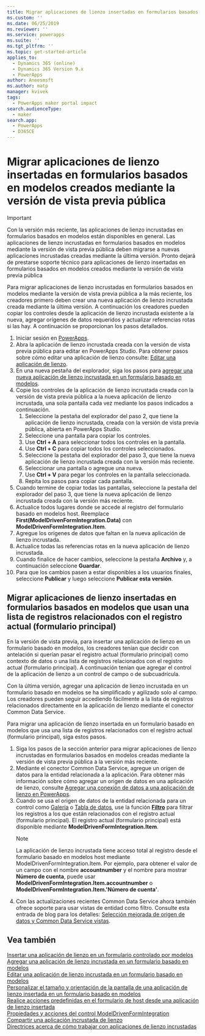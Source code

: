 ```yaml
---
title: Migrar aplicaciones de lienzo insertadas en formularios basados en modelos creados mediante la versión de vista previa pública | MicrosoftDocs
ms.custom: ''
ms.date: 06/25/2019
ms.reviewer: ''
ms.service: powerapps
ms.suite: ''
ms.tgt_pltfrm: ''
ms.topic: get-started-article
applies_to:
  - Dynamics 365 (online)
  - Dynamics 365 Version 9.x
  - PowerApps
author: Aneesmsft
ms.author: matp
manager: kvivek
tags:
  - PowerApps maker portal impact
search.audienceType:
  - maker
search.app:
  - PowerApps
  - D365CE
---
```


# <a name="migrate-embedded-canvas-apps-on-model-driven-forms-created-using-the-public-preview-release"></a>Migrar aplicaciones de lienzo insertadas en formularios basados en modelos creados mediante la versión de vista previa pública
> [!IMPORTANT]
> Con la versión más reciente, las aplicaciones de lienzo incrustadas en formularios basados en modelos están disponibles en general. Las aplicaciones de lienzo incrustadas en formularios basados en modelos mediante la versión de vista previa pública deben migrarse a nuevas aplicaciones incrustadas creadas mediante la última versión.
> Pronto dejará de prestarse soporte técnico para aplicaciones de lienzo insertadas en formularios basados en modelos creados mediante la versión de vista previa pública 

Para migrar aplicaciones de lienzo incrustadas en formularios basados en modelos mediante la versión de vista previa pública a la más reciente, los creadores primero deben crear una nueva aplicación de lienzo incrustada creada mediante la última versión. A continuación los creadores pueden copiar los controles desde la aplicación de lienzo incrustada existente a la nueva, agregar orígenes de datos requeridos y actualizar referencias rotas si las hay. A continuación se proporcionan los pasos detallados.

1. Iniciar sesión en [PowerApps](https://web.powerapps.com/?utm_source=padocs&utm_medium=linkinadoc&utm_campaign=referralsfromdoc).
2. Abra la aplicación de lienzo incrustada creada con la versión de vista previa pública para editar en PowerApps Studio. Para obtener pasos sobre cómo editar una aplicación de lienzo consulte: [Editar una aplicación de lienzo](../canvas-apps/edit-app.md).
3. En una nueva pestaña del explorador, siga los pasos para [agregar una nueva aplicación de lienzo incrustada en un formulario basado en modelos](embedded-canvas-app-add-classic-designer.md).
4. Copie los controles de la aplicación de lienzo incrustada creada con la versión de vista previa pública a la nueva aplicación de lienzo incrustada, una sola pantalla cada vez mediante los pasos indicados a continuación.
    1. Seleccione la pestaña del explorador del paso 2, que tiene la aplicación de lienzo incrustada, creada con la versión de vista previa pública, abierta en PowerApps Studio.
    2. Seleccione una pantalla para copiar los controles.
    3. Use **Ctrl + A** para seleccionar todos los controles en la pantalla.
    4. Use **Ctrl + C** para copiar todos los controles seleccionados.
    5. Seleccione la pestaña del explorador del paso 3, que tiene la nueva aplicación de lienzo incrustada creada con la versión más reciente.
    6. Seleccionar una pantalla o agregue una nueva.
    7. Use **Ctrl + V** para pegar los controles en la pantalla seleccionada.
    8. Repita los pasos para copiar cada pantalla.
5. Cuando termine de copiar todas las pantallas, seleccione la pestaña del explorador del paso 3, que tiene la nueva aplicación de lienzo incrustada creada con la versión más reciente.
6. Actualice todos lugares donde se accede al registro del formulario basado en modelos host. Reemplace **First(ModelDrivenFormIntegration.Data)** con **ModelDrivenFormIntegration.Item**.
7. Agregue los orígenes de datos que faltan en la nueva aplicación de lienzo incrustada.
8. Actualice todas las referencias rotas en la nueva aplicación de lienzo incrustada. 
9. Cuando finalice de hacer cambios, seleccione la pestaña **Archivo** y, a continuación seleccione **Guardar**.
10. Para que los cambios pasen a estar disponibles a los usuarios finales, seleccione **Publicar** y luego seleccione **Publicar esta versión**.

## <a name="migrating-embedded-canvas-apps-on-model-driven-forms-that-use-a-list-of-records-related-to-the-current-main-form-record"></a>Migrar aplicaciones de lienzo insertadas en formularios basados en modelos que usan una lista de registros relacionados con el registro actual (formulario principal)

En la versión de vista previa, para insertar una aplicación de lienzo en un formulario basado en modelos, los creadores tenían que decidir con antelación si querían pasar el registro actual (formulario principal) como contexto de datos o una lista de registros relacionados con el registro actual (formulario principal). A continuación tenían que agregar el control de la aplicación de lienzo a un control de campo o de subcuadrícula.

Con la última versión, agregar una aplicación de lienzo incrustada en un formulario basado en modelos se ha simplificado y agilizado solo al campo. Los creadores pueden seguir accediendo fácilmente a la lista de registros relacionados directamente en la aplicación de lienzo mediante el conector Common Data Service. 

Para migrar una aplicación de lienzo insertada en un formulario basado en modelos que usa una lista de registros relacionados con el registro actual (formulario principal), siga estos pasos.

1. Siga los pasos de la sección anterior para migrar aplicaciones de lienzo incrustadas en formularios basados en modelos creadas mediante la versión de vista previa pública a la versión más reciente.
2. Mediante el conector Common Data Service, agregue un origen de datos para la entidad relacionada a la aplicación. Para obtener más información sobre cómo agregar un origen de datos en una aplicación de lienzo, consulte [Agregar una conexión de datos a una aplicación de lienzo en PowerApps](../canvas-apps/add-data-connection.md).
3. Cuando se usa el origen de datos de la entidad relacionada para un control como [Galería](../canvas-apps/controls/control-gallery.md) o [Tabla de datos](../canvas-apps/controls/control-data-table.md), use la función **[Filtro](../canvas-apps/functions/function-filter-lookup.md)** para filtrar los registros a los que están relacionados con el registro actual (formulario principal). El registro actual (formulario principal) está disponible mediante **ModelDrivenFormIntegration.Item**.
    > [!NOTE]
    > La aplicación de lienzo incrustada tiene acceso total al registro desde el formulario basado en modelos host mediante ModelDrivenFormIntegration.Item. Por ejemplo, para obtener el valor de un campo con el nombre **accountnumber** y el nombre para mostrar **Número de cuenta**, puede usar **ModelDrivenFormIntegration.Item.accountnumber** o **ModelDrivenFormIntegration.Item.'Número de cuenta'**.
4. Con las actualizaciones recientes Common Data Service ahora también ofrece soporte para usar vistas de entidad como filtro. Consulte esta entrada de blog para los detalles: [Selección mejorada de origen de datos y Common Data Service vistas](https://powerapps.microsoft.com/blog/improved-data-source-selection-and-common-data-service-views/). 

## <a name="see-also"></a>Vea también
[Insertar una aplicación de lienzo en un formulario controlado por modelos](embed-canvas-app-in-form.md) <br />
[Agregar una aplicación de lienzo incrustada en un formulario basado en modelos](embedded-canvas-app-add-classic-designer.md) <br />
[Editar una aplicación de lienzo incrustada en un formulario basado en modelos](embedded-canvas-app-edit-classic-designer.md) <br />
[Personalizar el tamaño y orientación de la pantalla de una aplicación de lienzo insertada en un formulario basado en modelos](embedded-canvas-app-customize-screen.md) <br />
[Realice acciones predefinidas en el formulario de host desde una aplicación de lienzo insertada](embedded-canvas-app-actions.md) <br />
[Propiedades y acciones del control ModelDrivenFormIntegration](embedded-canvas-app-properties-actions.md) <br />
[Compartir una aplicación incrustada de lienzo](share-embedded-canvas-app.md) <br />
[Directrices acerca de cómo trabajar con aplicaciones de lienzo incrustadas](embedded-canvas-app-guidelines.md) <br />
